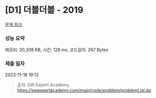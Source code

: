 # [D1] 더블더블 - 2019 

[문제 링크](https://swexpertacademy.com/main/code/problem/problemDetail.do?contestProbId=AV5QDEX6AqwDFAUq) 

### 성능 요약

메모리: 20,208 KB, 시간: 128 ms, 코드길이: 267 Bytes

### 제출 일자

2023-11-16 19:12



> 출처: SW Expert Academy, https://swexpertacademy.com/main/code/problem/problemList.do